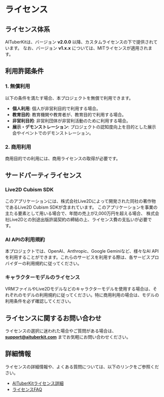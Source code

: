 # ライセンス

## ライセンス体系

AITuberKitは、バージョン **v2.0.0** 以降、カスタムライセンスの下で提供されています。
なお、バージョン **v1.x.x** については、MITライセンスが適用されます。

## 利用許諾条件

### 1. 無償利用

以下の条件を満たす場合、本プロジェクトを無償で利用できます。

- **個人利用**: 個人が非営利目的で利用する場合。
- **教育目的**: 教育機関や教育者が、教育目的で利用する場合。
- **非営利目的**: 非営利団体が非営利活動のために利用する場合。
- **展示・デモンストレーション**: プロジェクトの認知度向上を目的とした展示会やイベントでのデモンストレーション。

### 2. 商用利用

商用目的での利用には、商用ライセンスの取得が必要です。

## サードパーティライセンス

### Live2D Cubism SDK

このアプリケーションには、株式会社Live2Dによって開発された同社の著作物であるLive2D Cubism SDKが含まれています。
このアプリケーションを事業の主たる要素として用いる場合で、年間の売上が2,000万円を超える場合、
株式会社Live2Dとの別途出版許諾契約の締結の上、ライセンス費の支払いが必要です。

### AI APIの利用規約

本プロジェクトでは、OpenAI、Anthropic、Google Geminiなど、様々なAI APIを利用することができます。これらのサービスを利用する際は、各サービスプロバイダーの利用規約に従ってください。

### キャラクターモデルのライセンス

VRMファイルやLive2Dモデルなどのキャラクターモデルを使用する場合は、それぞれのモデルの利用規約に従ってください。特に商用利用の場合は、モデルの利用条件を必ず確認してください。

## ライセンスに関するお問い合わせ

ライセンスの選択に迷われた場合やご質問がある場合は、**support@aituberkit.com** までお気軽にお問い合わせください。

## 詳細情報

ライセンスの詳細情報や、よくある質問については、以下のリンクをご参照ください。

- [AITuberKitライセンス詳細](https://github.com/tegnike/aituber-kit/blob/main/docs/license.md)
- [ライセンスFAQ](https://github.com/tegnike/aituber-kit/blob/main/docs/license-faq.md)
